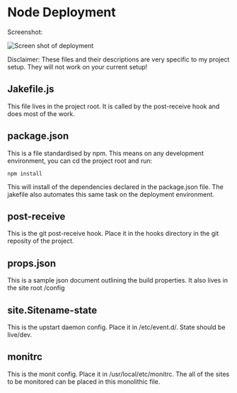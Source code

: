 # Node Deployment

Screenshot:

![Screen shot of deployment](http://f.cl.ly/items/3k3z1V3M2s272t2Q392O/Screen%20Shot%202011-08-03%20at%2023.19.13.png "Screenshot")

Disclaimer: These files and their descriptions are very specific to my project setup. They will not work on your current setup!

## Jakefile.js

This file lives in the project root. It is called by the post-receive hook and does most of the work.

## package.json

This is a file standardised by npm. This means on any development environment, you can cd the project root and run:
	
	npm install

This will install of the dependencies declared in the package.json file. The jakefile also automates this same task on the deployment environment.


## post-receive

This is the git post-receive hook. Place it in the hooks directory in the git reposity of the project.


## props.json

This is a sample json document outlining the build properties. It also lives in the site root /config


## site.Sitename-state

This is the upstart daemon config. Place it in /etc/event.d/. State should be live/dev.


## monitrc

This is the monit config. Place it in /usr/local/etc/monitrc. The all of the sites to be monitored can be placed in this monolithic file.
